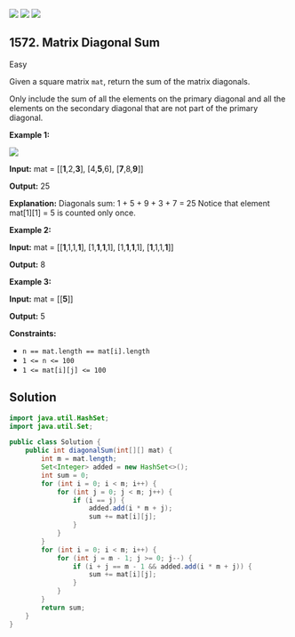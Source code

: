 [![](https://img.shields.io/github/stars/javadev/LeetCode-in-Java?label=Stars&style=flat-square)](https://github.com/javadev/LeetCode-in-Java)
[![](https://img.shields.io/github/forks/javadev/LeetCode-in-Java?label=Fork%20me%20on%20GitHub%20&style=flat-square)](https://github.com/javadev/LeetCode-in-Java/fork)
[![](https://img.shields.io/badge/-LeetCode%20in%20Kotlin-blue?style=flat-square)](https://github.com/javadev/LeetCode-in-Kotlin)

## 1572\. Matrix Diagonal Sum

Easy

Given a square matrix `mat`, return the sum of the matrix diagonals.

Only include the sum of all the elements on the primary diagonal and all the elements on the secondary diagonal that are not part of the primary diagonal.

**Example 1:**

![](https://assets.leetcode.com/uploads/2020/08/14/sample_1911.png)

**Input:** mat = \[\[**1**,2,**3**], 
                  [4,**5**,6], 
                  [**7**,8,**9**]]

**Output:** 25

**Explanation:** Diagonals sum: 1 + 5 + 9 + 3 + 7 = 25 Notice that element mat[1][1] = 5 is counted only once.

**Example 2:**

**Input:** mat = \[\[**1**,1,1,**1**], 
                  [1,**1**,**1**,1], 
                  [1,**1**,**1**,1], 
                  [**1**,1,1,**1**]]

**Output:** 8

**Example 3:**

**Input:** mat = \[\[**5**]]

**Output:** 5

**Constraints:**

*   `n == mat.length == mat[i].length`
*   `1 <= n <= 100`
*   `1 <= mat[i][j] <= 100`

## Solution

```java
import java.util.HashSet;
import java.util.Set;

public class Solution {
    public int diagonalSum(int[][] mat) {
        int m = mat.length;
        Set<Integer> added = new HashSet<>();
        int sum = 0;
        for (int i = 0; i < m; i++) {
            for (int j = 0; j < m; j++) {
                if (i == j) {
                    added.add(i * m + j);
                    sum += mat[i][j];
                }
            }
        }
        for (int i = 0; i < m; i++) {
            for (int j = m - 1; j >= 0; j--) {
                if (i + j == m - 1 && added.add(i * m + j)) {
                    sum += mat[i][j];
                }
            }
        }
        return sum;
    }
}
```